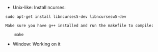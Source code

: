 
* Unix-like:
	Install ncurses:
	
```console
sudo apt-get install libncurses5-dev libncursesw5-dev
```
		
	
	Make sure you have g++ installed and run the makefile to compile: 
```console
	make
```

* Window:
	Working on it
